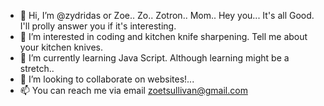 - 👋 Hi, I’m @zydridas or Zoe.. Zo.. Zotron.. Mom.. Hey you... It's all Good. I'll prolly answer you if it's interesting. 
- 👀 I’m interested in coding and kitchen knife sharpening. Tell me about your kitchen knives. 
- 🌱 I’m currently learning Java Script. Although learning might be a stretch.. 
- 💞️ I’m looking to collaborate on websites!...
- 📫 You can reach me via email <zoetsullivan@gmail.com>

<!---
zydridas/zydridas is a ✨ special ✨ repository because its `README.md` (this file) appears on your GitHub profile.
You can click the Preview link to take a look at your changes.
--->
